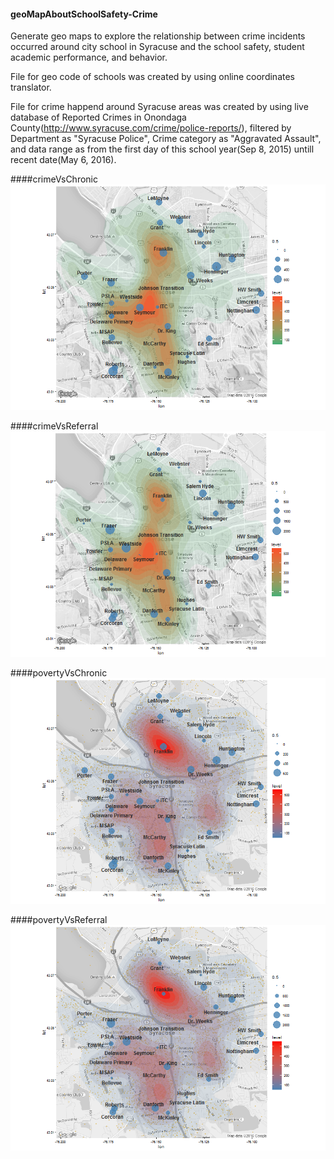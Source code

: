 #### geoMapAboutSchoolSafety-Crime
Generate geo maps to explore the relationship between crime incidents occurred around city school in Syracuse and the school safety, student academic performance, and behavior.

File for geo code of schools was created by using online coordinates translator.

File for crime happend around Syracuse areas was created by using live database of Reported Crimes in Onondaga County(http://www.syracuse.com/crime/police-reports/), filtered by Department as "Syracuse Police", Crime category as "Aggravated Assault", and data range as from the first day of this school year(Sep 8, 2015) untill recent date(May 6, 2016).

####crimeVsChronic
![alt text](https://github.com/cynthia0611/geoMapAboutSchoolSafety-Crime/blob/master/Pics/crimeVsChronic.png)

####crimeVsReferral
![alt text](https://github.com/cynthia0611/geoMapAboutSchoolSafety-Crime/blob/master/Pics/crimeVsReferral.png)

####povertyVsChronic
![alt text](https://github.com/cynthia0611/geoMapAboutSchoolSafety-Crime/blob/master/Pics/povertyVsChronic.png)

####povertyVsReferral
![alt text](https://github.com/cynthia0611/geoMapAboutSchoolSafety-Crime/blob/master/Pics/povertyVsReferral.png)
